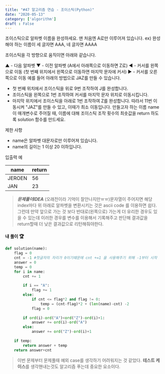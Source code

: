 ```yaml
---
title: "#47 알고리즘 연습 - 조이스틱(Python)"
date: "2020-05-13"
category: ['algorithm']
draft : False
---
```


조이스틱으로 알파벳 이름을 완성하세요. 맨 처음엔 A로만 이루어져 있습니다.
ex) 완성해야 하는 이름이 세 글자면 AAA, 네 글자면 AAAA

조이스틱을 각 방향으로 움직이면 아래와 같습니다.

▲ - 다음 알파벳
▼ - 이전 알파벳 (A에서 아래쪽으로 이동하면 Z로)
◀ - 커서를 왼쪽으로 이동 (첫 번째 위치에서 왼쪽으로 이동하면 마지막 문자에 커서)
▶ - 커서를 오른쪽으로 이동
예를 들어 아래의 방법으로 JAZ를 만들 수 있습니다.

- 첫 번째 위치에서 조이스틱을 위로 9번 조작하여 J를 완성합니다.
- 조이스틱을 왼쪽으로 1번 조작하여 커서를 마지막 문자 위치로 이동시킵니다.
- 마지막 위치에서 조이스틱을 아래로 1번 조작하여 Z를 완성합니다.
따라서 11번 이동시켜 "JAZ"를 만들 수 있고, 이때가 최소 이동입니다.
만들고자 하는 이름 name이 매개변수로 주어질 때, 이름에 대해 조이스틱 조작 횟수의 최솟값을 return 하도록 solution 함수를 만드세요.


제한 사항

* name은 알파벳 대문자로만 이루어져 있습니다.
* name의 길이는 1 이상 20 이하입니다.


입출력 예


|name	|return|
|-|-|   
|JEROEN	|56|
|JAN|	23|


> *__문제풀이IDEA__*
>(오래전이라 기억이 잘안나지만ㅠㅠ)문자열이 주어지면 해당 index마다 위 아래로 알파벳을 변환시키는 것은 ascii code 를 이용하면 쉽다.
>그런데 만약 앞으로 가는 것 보다 반대로(왼쪽으로) 가는게 더 유리한 경우도 있을 수 있는데
>이러한 경우를 변수를 이용해서 기록해주고 판단해 결과값을 return할때 더 낮은 결과값으로 리턴해줘야한다.


#### 내 풀이 🏆
```python
def solution(name):
    flag = 0
    cnt = -1 #첫글자의 자리가 0이기떄문에 cnt +=1 을 사용해주기 위해 -1부터 시작
    answer = 0
    temp = 0
    for i in name:
        cnt += 1
        
        if i == "A":
            flag += 1 
        else:
            if cnt <= flag*2 and flag != 0:
                temp = (cnt-flag)*2 + (len(name)-cnt) -2
            flag = 0
            
        if ord(i)-ord("A")<ord("Z")-ord(i)+1:
            answer += ord(i)-ord("A")
        else:
            answer += ord("Z")-ord(i)+1
            
    if temp:
        return answer + temp
    return answer+cnt
```

> 이번 문제부터 문제풀때 예외 case를 생각하기 어려워지는 것 같았다.
> **테스트 케이스**를 생각핸내는것도 알고리즘 푸는데 중요한 요소이다.